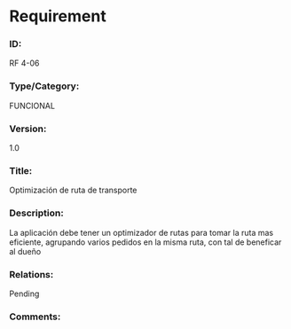 # Requirement

### ID:

RF 4-06

### Type/Category:

FUNCIONAL

### Version:

1.0

### Title:

Optimización de ruta de transporte

### Description:

La aplicación debe tener un optimizador de rutas para tomar la ruta mas eficiente, agrupando varios pedidos en la misma ruta, con tal de beneficar al dueño

### Relations:

Pending

### Comments:

